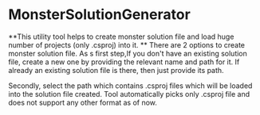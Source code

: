 # MonsterSolutionGenerator
**This utility tool helps to create monster solution file and load huge number of projects (only .csproj) into it.
**
There are 2 options to create monster solution file.
As s first step,If you don't have an existing solution file, create a new one by providing the relevant name and path for it.
If already an existing solution file is there, then just provide its path.

Secondly, select the path which contains .csproj files which will be loaded into the solution file created.
Tool automatically picks only .csproj file and does not support any other format as of now.


